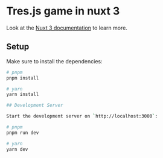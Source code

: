 # Tres.js game in nuxt 3

Look at the [Nuxt 3 documentation](https://nuxt.com/docs/getting-started/introduction) to learn more.

## Setup

Make sure to install the dependencies:

```bash
# pnpm
pnpm install

# yarn
yarn install

## Development Server

Start the development server on `http://localhost:3000`:

# pnpm
pnpm run dev

# yarn
yarn dev
```
